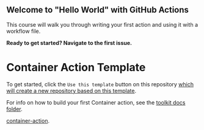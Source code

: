 ## Welcome to "Hello World" with GitHub Actions

This course will walk you through writing your first action and using it with a workflow file. 

**Ready to get started? Navigate to the first issue.**

# Container Action Template

To get started, click the `Use this template` button on this repository [which will create a new repository based on this template](https://github.blog/2019-06-06-generate-new-repositories-with-repository-templates/).

For info on how to build your first Container action, see the [toolkit docs folder](https://github.com/actions/toolkit/blob/master/docs/container-action.md).

[container-action](https://github.com/actions/container-action).

